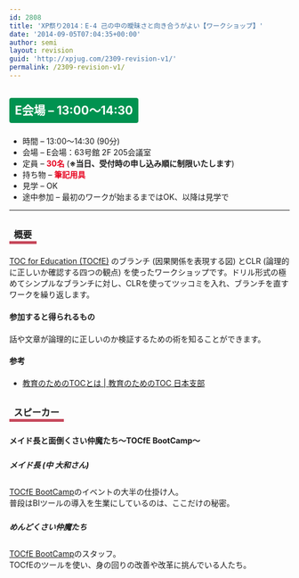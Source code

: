 ```yaml
---
id: 2808
title: 'XP祭り2014：E-4 己の中の曖昧さと向き合うがよい【ワークショップ】'
date: '2014-09-05T07:04:35+00:00'
author: semi
layout: revision
guid: 'http://xpjug.com/2309-revision-v1/'
permalink: /2309-revision-v1/
---
```


## <span style="color:#FFFFFF; background-color:#009250; margin:0 0 30px 0; padding:10px 10px; border-radius:4px; line-height:2.5;">E会場 – 13:00～14:30</span>

- 時間 – 13:00～14:30 (90分)
- 会場 – E会場：63号館 2F 205会議室
- 定員 – <span style="color:#E7001D; font-weight: bold;">30名</span> (<span style="font-weight: bold;">※当日、受付時の申し込み順に制限いたします</span>)
- 持ち物 – <span style="color:#E7001D; font-weight: bold;">筆記用具</span>
- 見学 – OK
- 途中参加 – 最初のワークが始まるまではOK、以降は見学で

---

### <span style="margin:0 0 10px 0; padding:2px 8px; border-width:0 0 5px 0; border-color:#C6485B; border-style:solid; line-height:2.5;">概要</span>

[TOC for Education (TOCfE)](http://tocforeducation.org/about/) のブランチ (因果関係を表現する図) とCLR (論理的に正しいか確認する四つの観点) を使ったワークショップです。ドリル形式の極めてシンプルなブランチに対し、CLRを使ってツッコミを入れ、ブランチを直すワークを繰り返します。

#### <span style="line-height:1.5;">参加すると得られるもの</span>

話や文章が論理的に正しいのか検証するための術を知ることができます。

#### <span style="line-height:1.5;">参考</span>

- [教育のためのTOCとは | 教育のためのTOC 日本支部](http://tocforeducation.org/about/)

### <span style="margin:0 0 10px 0; padding:2px 8px; border-width:0 0 5px 0; border-color:#C6485B; border-style:solid; line-height:2.5;">スピーカー</span>

#### <span style="line-height:1.5;">メイド長と面倒くさい仲魔たち～TOCfE BootCamp～</span>

##### <span style="line-height:2.0;">メイド長 (中 大和さん)</span>

[TOCfE BootCamp](http://goo.gl/Hk8obi)のイベントの大半の仕掛け人。  
普段はBIツールの導入を生業にしているのは、ここだけの秘密。

##### <span style="line-height:2.0;">めんどくさい仲魔たち</span>

[TOCfE BootCamp](http://goo.gl/Hk8obi)のスタッフ。  
TOCfEのツールを使い、身の回りの改善や改革に挑んでいる人たち。